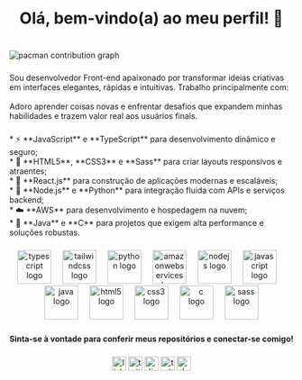 <h1 align="center">Olá, bem-vindo(a) ao meu perfil! 👋</h1>

###

<br clear="both">

<picture>
  <source media="(prefers-color-scheme: dark)" srcset="https://raw.githubusercontent.com/juliastellasil1/juliastellasil1/output/pacman-contribution-graph-dark.svg">
  <source media="(prefers-color-scheme: light)" srcset="https://raw.githubusercontent.com/juliastellasil1/juliastellasil1/output/pacman-contribution-graph.svg">
  <img alt="pacman contribution graph" src="https://raw.githubusercontent.com/juliastellasil1/juliastellasil1/output/pacman-contribution-graph.svg">
</picture>

###

<p align="left">Sou desenvolvedor Front-end apaixonado por transformar ideias criativas em interfaces elegantes, rápidas e intuitivas. Trabalho principalmente com:<br><br>Adoro aprender coisas novas e enfrentar desafios que expandem minhas habilidades e trazem valor real aos usuários finais.</p>

###

<p align="left">* ⚡ **JavaScript** e **TypeScript** para desenvolvimento dinâmico e seguro;<br>* 🎨 **HTML5**, **CSS3** e **Sass** para criar layouts responsivos e atraentes;<br>* 🚀 **React.js** para construção de aplicações modernas e escaláveis;<br>* 🌳 **Node.js** e **Python** para integração fluida com APIs e serviços backend;<br>* ☁️ **AWS** para desenvolvimento e hospedagem na nuvem;<br>* 🧩 **Java** e **C** para projetos que exigem alta performance e soluções robustas.</p>

###

<div align="center">
  <img src="https://skillicons.dev/icons?i=ts" height="60" alt="typescript logo"  />
  <img width="12" />
  <img src="https://skillicons.dev/icons?i=tailwind" height="60" alt="tailwindcss logo"  />
  <img width="12" />
  <img src="https://skillicons.dev/icons?i=py" height="60" alt="python logo"  />
  <img width="12" />
  <img src="https://skillicons.dev/icons?i=aws" height="60" alt="amazonwebservices logo"  />
  <img width="12" />
  <img src="https://cdn.jsdelivr.net/gh/devicons/devicon/icons/nodejs/nodejs-original.svg" height="60" alt="nodejs logo"  />
  <img width="12" />
  <img src="https://cdn.jsdelivr.net/gh/devicons/devicon/icons/javascript/javascript-original.svg" height="60" alt="javascript logo"  />
  <img width="12" />
  <img src="https://cdn.jsdelivr.net/gh/devicons/devicon/icons/java/java-original.svg" height="60" alt="java logo"  />
  <img width="12" />
  <img src="https://cdn.jsdelivr.net/gh/devicons/devicon/icons/html5/html5-original.svg" height="60" alt="html5 logo"  />
  <img width="12" />
  <img src="https://cdn.jsdelivr.net/gh/devicons/devicon/icons/css3/css3-original.svg" height="60" alt="css3 logo"  />
  <img width="12" />
  <img src="https://cdn.jsdelivr.net/gh/devicons/devicon/icons/c/c-original.svg" height="60" alt="c logo"  />
  <img width="12" />
  <img src="https://cdn.jsdelivr.net/gh/devicons/devicon/icons/sass/sass-original.svg" height="60" alt="sass logo"  />
</div>

###

<h4 align="left">Sinta-se à vontade para conferir meus repositórios e conectar-se comigo!</h4>

###

<div align="center">
  <img src="https://img.shields.io/static/v1?message=LinkedIn&logo=linkedin&label=&color=0077B5&logoColor=white&labelColor=&style=for-the-badge" height="25" alt="linkedin logo"  />
  <img src="https://img.shields.io/static/v1?message=Twitter&logo=twitter&label=&color=1DA1F2&logoColor=white&labelColor=&style=for-the-badge" height="25" alt="twitter logo"  />
  <img src="https://img.shields.io/static/v1?message=Discord&logo=discord&label=&color=7289DA&logoColor=white&labelColor=&style=for-the-badge" height="25" alt="discord logo"  />
  <img src="https://img.shields.io/static/v1?message=Twitch&logo=twitch&label=&color=9146FF&logoColor=white&labelColor=&style=for-the-badge" height="25" alt="twitch logo"  />
  <img src="https://img.shields.io/static/v1?message=dev.to&logo=dev.to&label=&color=0A0A0A&logoColor=white&labelColor=&style=for-the-badge" height="25" alt="devto logo"  />
</div>

###
